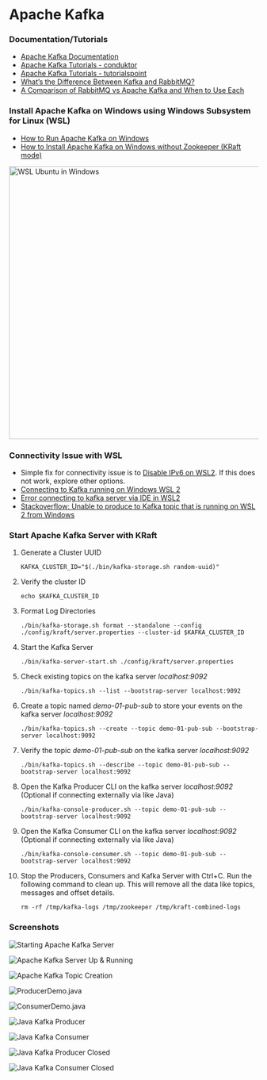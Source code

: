 # Apache Kafka

### Documentation/Tutorials
- [Apache Kafka Documentation](https://kafka.apache.org/documentation/)
- [Apache Kafka Tutorials - conduktor](https://learn.conduktor.io/kafka/what-is-apache-kafka/)
- [Apache Kafka Tutorials - tutorialspoint](https://www.tutorialspoint.com/apache_kafka/index.htm)
- [What’s the Difference Between Kafka and RabbitMQ?](https://aws.amazon.com/compare/the-difference-between-rabbitmq-and-kafka/)
- [A Comparison of RabbitMQ vs Apache Kafka and When to Use Each](https://www.confluent.io/learn/rabbitmq-vs-apache-kafka/)

### Install Apache Kafka on Windows using Windows Subsystem for Linux (WSL)
- [How to Run Apache Kafka on Windows](https://www.confluent.io/blog/set-up-and-run-kafka-on-windows-linux-wsl-2/)
- [How to Install Apache Kafka on Windows without Zookeeper (KRaft mode)](https://learn.conduktor.io/kafka/how-to-install-apache-kafka-on-windows-without-zookeeper-kraft-mode/)

<img src="../images/Windows-WSL-Ubuntu.png" alt="WSL Ubuntu in Windows" width="550"/>

### Connectivity Issue with WSL
- Simple fix for connectivity issue is to [Disable IPv6 on WSL2](https://itsfoss.com/disable-ipv6-ubuntu-linux/). If this does not work, explore other options.
- [Connecting to Kafka running on Windows WSL 2](https://docs.conduktor.io/desktop/kafka-cluster-connection/setting-up-a-connection-to-kafka/connecting-to-kafka-running-on-windows-wsl-2/)
- [Error connecting to kafka server via IDE in WSL2](https://stackoverflow.com/questions/62511091/error-connecting-to-kafka-server-via-ide-in-wsl2)
- [Stackoverflow: Unable to produce to Kafka topic that is running on WSL 2 from Windows](https://stackoverflow.com/questions/64177422/unable-to-produce-to-kafka-topic-that-is-running-on-wsl-2-from-windows)

### Start Apache Kafka Server with KRaft

1. Generate a Cluster UUID
	```
	KAFKA_CLUSTER_ID="$(./bin/kafka-storage.sh random-uuid)"
	```
2. Verify the cluster ID
	```
	echo $KAFKA_CLUSTER_ID
	```
3. Format Log Directories
	```
	./bin/kafka-storage.sh format --standalone --config ./config/kraft/server.properties --cluster-id $KAFKA_CLUSTER_ID
	```
4. Start the Kafka Server
	```
	./bin/kafka-server-start.sh ./config/kraft/server.properties
	```
5. Check existing topics on the kafka server *localhost:9092*
	```
	./bin/kafka-topics.sh --list --bootstrap-server localhost:9092
	```
6. Create a topic named *demo-01-pub-sub* to store your events on the kafka server *localhost:9092*
	```
	./bin/kafka-topics.sh --create --topic demo-01-pub-sub --bootstrap-server localhost:9092
	```
7. Verify the topic *demo-01-pub-sub* on the kafka server *localhost:9092*
	```
	./bin/kafka-topics.sh --describe --topic demo-01-pub-sub --bootstrap-server localhost:9092
	```
8. Open the Kafka Producer CLI on the kafka server *localhost:9092* (Optional if connecting externally via like Java)
	```
	./bin/kafka-console-producer.sh --topic demo-01-pub-sub --bootstrap-server localhost:9092
	```
9. Open the Kafka Consumer CLI on the kafka server *localhost:9092* (Optional if connecting externally via like Java)
	```
	./bin/kafka-console-consumer.sh --topic demo-01-pub-sub --bootstrap-server localhost:9092
	```
10. Stop the Producers, Consumers and Kafka Server with Ctrl+C. Run the following command to clean up. This will remove all the data like topics, messages and offset details.
	```
	rm -rf /tmp/kafka-logs /tmp/zookeeper /tmp/kraft-combined-logs
	```

### Screenshots

![Starting Apache Kafka Server](../images/starting-server.png)

![Apache Kafka Server Up & Running](../images/server-started.png)

![Apache Kafka Topic Creation](../images/topic-created.png)

![ProducerDemo.java](./images/com.siddarthmishra.apachekafka.ProducerDemo.png)

![ConsumerDemo.java](./images/com.siddarthmishra.apachekafka.ConsumerDemo.png)

![Java Kafka Producer](./images/producer-connected-to-kafka-and-publish-messages.png)

![Java Kafka Consumer](./images/consumer-connected-to-kafka-and-reads-messages.png)

![Java Kafka Producer Closed](./images/producer-closed.png)

![Java Kafka Consumer Closed](./images/consumer-unscribed-and-closed.png)

